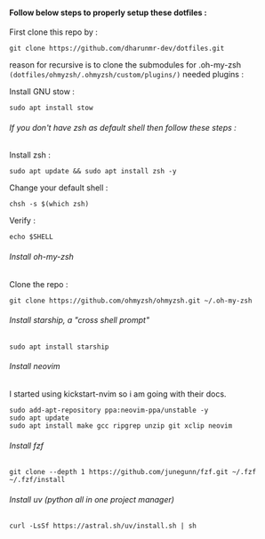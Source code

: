 #### Follow below steps to properly setup these dotfiles :
First clone this repo by : 
```
git clone https://github.com/dharunmr-dev/dotfiles.git
```
reason for recursive is to clone the submodules for .oh-my-zsh `(dotfiles/ohmyzsh/.ohmyzsh/custom/plugins/)` needed plugins :

Install GNU stow : 
```
sudo apt install stow
```
###### If you don't have zsh as default shell then follow these steps :
Install zsh : 
```
sudo apt update && sudo apt install zsh -y
```
Change your default shell :
```
chsh -s $(which zsh)
```
Verify :
```
echo $SHELL
```
###### Install oh-my-zsh
Clone the repo :
```
git clone https://github.com/ohmyzsh/ohmyzsh.git ~/.oh-my-zsh
```
###### Install starship, a "cross shell prompt" 
```
sudo apt install starship
```
###### Install neovim
I started using kickstart-nvim so i am going with their docs.
```
sudo add-apt-repository ppa:neovim-ppa/unstable -y
sudo apt update
sudo apt install make gcc ripgrep unzip git xclip neovim
```
###### Install fzf
```
git clone --depth 1 https://github.com/junegunn/fzf.git ~/.fzf
~/.fzf/install
```
###### Install uv (python all in one project manager)
```
curl -LsSf https://astral.sh/uv/install.sh | sh
```
